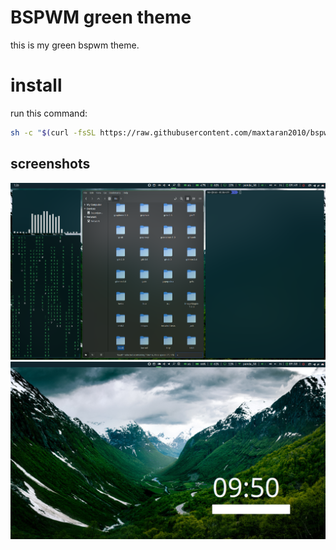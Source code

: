 # BSPWM green theme

this is my green bspwm theme.

# install
run this command:

```bash
sh -c "$(curl -fsSL https://raw.githubusercontent.com/maxtaran2010/bspwm-green-dotfiles/main/install.sh)"
```

## screenshots

![scr1](/images/screen1.png)
![scr2](/images/screen2.png)
